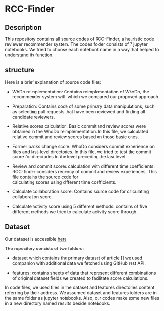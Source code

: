 # RCC-Finder
## Description
This repository contains all source codes of RCC-Finder, a heuristic code reviewer recommender system. The codes folder consists of 7 jupyter notebooks. We tried to choose each notebook name in a way that helped to understand its function. 

## structure
Here is a brief explanation of source code files:
  
- WhDo reimplementation: Contains reimplementation of WhoDo, the recommender system with which we compared our proposed approach.
  
- Preparation: Contains code of some primary data manipulations, such as selecting pull requests that have been reviewed and finding all candidate reviewers.
  
- Relative scores calculation: Basic commit and review scores were obtained in the WhoDo reimplementation. In this file, we calculated relative commit and review scores based on those basic ones. 
  
- Former packs change score: WhoDo considers commit experience on files and last-level directories. In this file, we tried to test the commit score for directories in the level preceding the last level.
  
- Review and commit scores calculation with different time coefficients: RCC-finder considers recency of commit and review experiences. This file contains the source code for   
  calculating scores using different time coefficients. 
  
- Calculate collaboration score: Contains source code for calculating collaboration score.

- Calculate activity score using 5 different methods: contains of five different methods we tried to calculate activity score through.
  
## Dataset

Our dataset is accessible [here](https://zenodo.org/records/10669853?token=eyJhbGciOiJIUzUxMiJ9.eyJpZCI6ImZjM2I3ZGQyLTkwMWEtNGE5Ny05N2M4LThjNmFiMzEzZWMwZiIsImRhdGEiOnt9LCJyYW5kb20iOiJmYzMxMDQzN2VlMDBkMjkwYWQxNDYxOTJlMDkxZTI2NiJ9.1iBnDz1Ac_94s8gamLULyl4nFji03fxGNQUFKJqojmrXaNHCdFHUy37BuP4d4bkiQGkhvUxcUDQK7Dn-RxkR3g)

The repository consists of two folders: 
- dataset which contains the primary dataset of article [] we used companion with additional data we fetched using GitHub rest API. 
  
- features: contains sheets of data that represent different combinations of original dataset fields we created to facilitate score calculations.
  
In code files, we used files in the dataset and features directories content referring by their address. We assumed dataset and features folders are in the same folder as jupyter notebooks. Also, our codes make some new files in a new directory named results beside notebooks.
